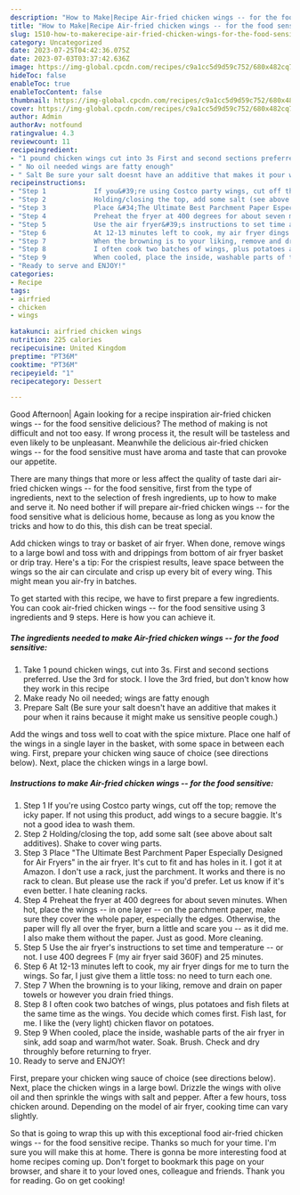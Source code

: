 ```yaml
---
description: "How to Make|Recipe Air-fried chicken wings -- for the food sensitive {That is Delicious"
title: "How to Make|Recipe Air-fried chicken wings -- for the food sensitive {That is Delicious"
slug: 1510-how-to-makerecipe-air-fried-chicken-wings-for-the-food-sensitive-that-is-delicious
category: Uncategorized
date: 2023-07-25T04:42:36.075Z
date: 2023-07-03T03:37:42.636Z
image: https://img-global.cpcdn.com/recipes/c9a1cc5d9d59c752/680x482cq70/air-fried-chicken-wings-for-the-food-sensitive-recipe-main-photo.jpg
hideToc: false
enableToc: true
enableTocContent: false
thumbnail: https://img-global.cpcdn.com/recipes/c9a1cc5d9d59c752/680x482cq70/air-fried-chicken-wings-for-the-food-sensitive-recipe-main-photo.jpg
cover: https://img-global.cpcdn.com/recipes/c9a1cc5d9d59c752/680x482cq70/air-fried-chicken-wings-for-the-food-sensitive-recipe-main-photo.jpg
author: Admin
authorAv: notfound
ratingvalue: 4.3
reviewcount: 11
recipeingredient:
- "1 pound chicken wings cut into 3s First and second sections preferred Use the 3rd for stock I love the 3rd fried but dont know how they work in this recipe"
- " No oil needed wings are fatty enough"
- " Salt Be sure your salt doesnt have an additive that makes it pour when it rains because it might make us sensitive people cough"
recipeinstructions:
- "Step 1            If you&#39;re using Costco party wings, cut off the top; remove the icky paper.  If not using this product, add wings to a secure baggie.  It&#39;s not a good idea to wash them."
- "Step 2            Holding/closing the top, add some salt (see above about salt additives). Shake to cover wing parts."
- "Step 3            Place &#34;The Ultimate Best Parchment Paper Especially Designed for Air Fryers&#34; in the air fryer. It&#39;s cut to fit and has holes in it. I got it at Amazon. I don&#39;t use a rack, just the parchment. It works and there is no rack to clean. But please use the rack if you&#39;d prefer. Let us know if it&#39;s even better. I hate cleaning racks."
- "Step 4            Preheat the fryer at 400 degrees for about seven minutes. When hot, place the wings -- in one layer -- on the parchment paper, make sure they cover the whole paper, especially the edges. Otherwise, the paper will fly all over the fryer, burn a little and scare you -- as it did me. I also make them without the paper. Just as good. More cleaning."
- "Step 5            Use the air fryer&#39;s instructions to set time and temperature -- or not. I use 400 degrees F (my air fryer said 360F) and 25 minutes."
- "Step 6            At 12-13 minutes left to cook, my air fryer dings for me to turn the wings. So far, I just give them a little toss: no need to turn each one."
- "Step 7            When the browning is to your liking, remove and drain on paper towels or however you drain fried things."
- "Step 8            I often cook two batches of wings, plus potatoes and fish filets at the same time as the wings. You decide which comes first. Fish last, for me. I like the (very light) chicken flavor on potatoes."
- "Step 9            When cooled, place the inside, washable parts of the air fryer in sink, add soap and warm/hot water. Soak. Brush. Check and dry throughly before returning to fryer."
- "Ready to serve and ENJOY!"
categories:
- Recipe
tags:
- airfried
- chicken
- wings

katakunci: airfried chicken wings 
nutrition: 225 calories
recipecuisine: United Kingdom
preptime: "PT36M"
cooktime: "PT36M"
recipeyield: "1"
recipecategory: Dessert

---
```



Good Afternoon| Again looking for a recipe inspiration air-fried chicken wings -- for the food sensitive delicious? The method of making is not difficult and not too easy. If wrong process it, the result will be tasteless and even likely to be unpleasant. Meanwhile the delicious air-fried chicken wings -- for the food sensitive must have aroma and taste that can provoke our appetite.






There are many things that more or less affect the quality of taste dari air-fried chicken wings -- for the food sensitive, first from the type of ingredients, next to the selection of fresh ingredients, up to how to make and serve it. No need bother if will prepare air-fried chicken wings -- for the food sensitive what is delicious home, because as long as you know the tricks and how to do this, this dish can be treat special.


Add chicken wings to tray or basket of air fryer. When done, remove wings to a large bowl and toss with and drippings from bottom of air fryer basket or drip tray. Here&#39;s a tip: For the crispiest results, leave space between the wings so the air can circulate and crisp up every bit of every wing. This might mean you air-fry in batches.


To get started with this recipe, we have to first prepare a few ingredients. You can cook air-fried chicken wings -- for the food sensitive using 3 ingredients and 9 steps. Here is how you can achieve it.

<!--inarticleads1-->

##### The ingredients needed to make Air-fried chicken wings -- for the food sensitive:

1. Take 1 pound chicken wings, cut into 3s. First and second sections preferred. Use the 3rd for stock. I love the 3rd fried, but don&#39;t know how they work in this recipe
1. Make ready  No oil needed; wings are fatty enough
1. Prepare  Salt (Be sure your salt doesn&#39;t have an additive that makes it pour when it rains because it might make us sensitive people cough.)


Add the wings and toss well to coat with the spice mixture. Place one half of the wings in a single layer in the basket, with some space in between each wing. First, prepare your chicken wing sauce of choice (see directions below). Next, place the chicken wings in a large bowl. 

<!--inarticleads2-->

##### Instructions to make Air-fried chicken wings -- for the food sensitive:

1. Step 1            If you&#39;re using Costco party wings, cut off the top; remove the icky paper.  If not using this product, add wings to a secure baggie.  It&#39;s not a good idea to wash them.
1. Step 2            Holding/closing the top, add some salt (see above about salt additives). Shake to cover wing parts.
1. Step 3            Place &#34;The Ultimate Best Parchment Paper Especially Designed for Air Fryers&#34; in the air fryer. It&#39;s cut to fit and has holes in it. I got it at Amazon. I don&#39;t use a rack, just the parchment. It works and there is no rack to clean. But please use the rack if you&#39;d prefer. Let us know if it&#39;s even better. I hate cleaning racks.
1. Step 4            Preheat the fryer at 400 degrees for about seven minutes. When hot, place the wings -- in one layer -- on the parchment paper, make sure they cover the whole paper, especially the edges. Otherwise, the paper will fly all over the fryer, burn a little and scare you -- as it did me. I also make them without the paper. Just as good. More cleaning.
1. Step 5            Use the air fryer&#39;s instructions to set time and temperature -- or not. I use 400 degrees F (my air fryer said 360F) and 25 minutes.
1. Step 6            At 12-13 minutes left to cook, my air fryer dings for me to turn the wings. So far, I just give them a little toss: no need to turn each one.
1. Step 7            When the browning is to your liking, remove and drain on paper towels or however you drain fried things.
1. Step 8            I often cook two batches of wings, plus potatoes and fish filets at the same time as the wings. You decide which comes first. Fish last, for me. I like the (very light) chicken flavor on potatoes.
1. Step 9            When cooled, place the inside, washable parts of the air fryer in sink, add soap and warm/hot water. Soak. Brush. Check and dry throughly before returning to fryer.
1. Ready to serve and ENJOY!

First, prepare your chicken wing sauce of choice (see directions below). Next, place the chicken wings in a large bowl. Drizzle the wings with olive oil and then sprinkle the wings with salt and pepper. After a few hours, toss chicken around. Depending on the model of air fryer, cooking time can vary slightly. 

So that is going to wrap this up with this exceptional food air-fried chicken wings -- for the food sensitive recipe. Thanks so much for your time. I'm sure you will make this at home. There is gonna be more interesting food at home recipes coming up. Don't forget to bookmark this page on your browser, and share it to your loved ones, colleague and friends. Thank you for reading. Go on get cooking!
